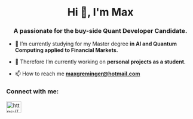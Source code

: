 
<h1 align="center">Hi 👋, I'm Max</h1>
<h3 align="center">A passionate for the buy-side Quant Developer Candidate.</h3>

- 🌱 I’m currently studying for my Master degree **in AI and Quantum Computing applied to Financial Markets.**

- 🔭 Therefore I’m currently working on **personal projects as a student.**

- 📫 How to reach me **maxgreminger@hotmail.com**

<h3 align="left">Connect with me:</h3>
<p align="left">
<a href="https://linkedin.com/in/https://www.linkedin.com/in/zgmaximiliano/" target="blank"><img align="center" src="https://raw.githubusercontent.com/rahuldkjain/github-profile-readme-generator/master/src/images/icons/Social/linked-in-alt.svg" alt="https://www.linkedin.com/in/zgmaximiliano/" height="30" width="40" /></a>
</p>

